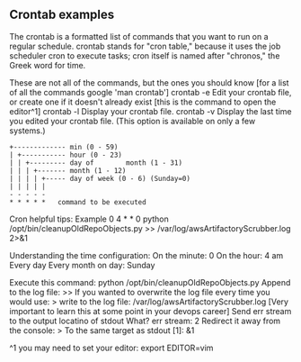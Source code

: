 ## Crontab examples

The crontab is a formatted list of commands that you want to run on a regular schedule. crontab stands for "cron table," because it uses the job scheduler cron to execute tasks; cron itself is named after "chronos," the Greek word for time.

These are not all of the commands, but the ones you should know [for a list of all the commands google 'man crontab']
crontab -e	Edit your crontab file, or create one if it doesn't already exist [this is the command to open the editor^1]
crontab -l	Display your crontab file.
crontab -v	Display the last time you edited your crontab file. (This option is available on only a few systems.)


```
+------------- min (0 - 59)
| +----------- hour (0 - 23)
| | +--------- day of        month (1 - 31)
| | | +------- month (1 - 12)
| | | | +----- day of week (0 - 6) (Sunday=0)
| | | | |
- - - - -
* * * * *   command to be executed
```
Cron helpful tips:
Example
0 4 * * 0  python /opt/bin/cleanupOldRepoObjects.py >> /var/log/awsArtifactoryScrubber.log 2>&1

Understanding the time configuration:
On the minute: 0 
On the hour: 4 am
Every day
Every month
on day: Sunday

Execute this command: python /opt/bin/cleanupOldRepoObjects.py
Append to the log file:  >> 
If you wanted to overwrite the log file every time you would use: > 
write to the log file: /var/log/awsArtifactoryScrubber.log
[Very important to learn this at some point in your devops career]
Send err stream to the output locatino of stdout
What? 
err stream:  2
Redirect it away from the console: >
To the same target as stdout [1]: &1 


^1 you may need to set your editor: export EDITOR=vim
